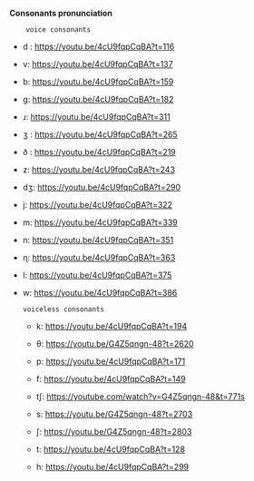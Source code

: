 **Consonants pronunciation**

        voice consonants
- d : https://youtu.be/4cU9fqpCqBA?t=116

- v: https://youtu.be/4cU9fqpCqBA?t=137

- b: https://youtu.be/4cU9fqpCqBA?t=159

- g: https://youtu.be/4cU9fqpCqBA?t=182

- ɹ: https://youtu.be/4cU9fqpCqBA?t=311

- ʒ : https://youtu.be/4cU9fqpCqBA?t=265
 
- ð : https://youtu.be/4cU9fqpCqBA?t=219

- z: https://youtu.be/4cU9fqpCqBA?t=243

- dʒ: https://youtu.be/4cU9fqpCqBA?t=290

- j: https://youtu.be/4cU9fqpCqBA?t=322

- m: https://youtu.be/4cU9fqpCqBA?t=339

- n: https://youtu.be/4cU9fqpCqBA?t=351

- ɳ: https://youtu.be/4cU9fqpCqBA?t=363

- l: https://youtu.be/4cU9fqpCqBA?t=375

- w: https://youtu.be/4cU9fqpCqBA?t=386



      voiceless consonants

   - k: https://youtu.be/4cU9fqpCqBA?t=194
    
   - θ: https://youtu.be/G4Z5qngn-48?t=2620
   
   - p: https://youtu.be/4cU9fqpCqBA?t=171
   
   - f: https://youtu.be/4cU9fqpCqBA?t=149
   
   - tʃ: https://youtube.com/watch?v=G4Z5qngn-48&t=771s
   
   - s: https://youtu.be/G4Z5qngn-48?t=2703
   
   - ʃ: https://youtu.be/G4Z5qngn-48?t=2803
   
   - t: https://youtu.be/4cU9fqpCqBA?t=128
   
   - h: https://youtu.be/4cU9fqpCqBA?t=299
   